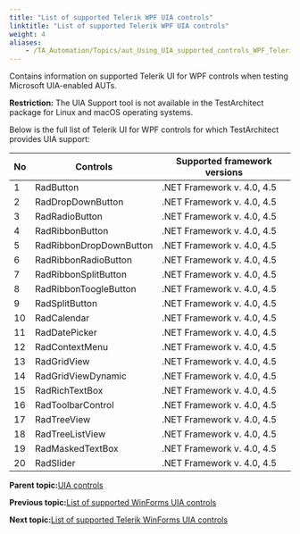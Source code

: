 ```yaml
--- 
title: "List of supported Telerik WPF UIA controls"
linktitle: "List of supported Telerik WPF UIA controls"
weight: 4
aliases: 
    - /TA_Automation/Topics/aut_Using_UIA_supported_controls_WPF_Telerik.html
---
```


Contains information on supported Telerik UI for WPF controls when testing Microsoft UIA-enabled AUTs.

**Restriction:** The UIA Support tool is not available in the TestArchitect package for Linux and macOS operating systems.

Below is the full list of Telerik UI for WPF controls for which TestArchitect provides UIA support:

|No|Controls|Supported framework versions|
|--|--------|----------------------------|
|1|RadButton|.NET Framework v. 4.0, 4.5|
|2|RadDropDownButton|.NET Framework v. 4.0, 4.5|
|3|RadRadioButton|.NET Framework v. 4.0, 4.5|
|4|RadRibbonButton|.NET Framework v. 4.0, 4.5|
|5|RadRibbonDropDownButton|.NET Framework v. 4.0, 4.5|
|6|RadRibbonRadioButton|.NET Framework v. 4.0, 4.5|
|7|RadRibbonSplitButton|.NET Framework v. 4.0, 4.5|
|8|RadRibbonToogleButton|.NET Framework v. 4.0, 4.5|
|9|RadSplitButton|.NET Framework v. 4.0, 4.5|
|10|RadCalendar|.NET Framework v. 4.0, 4.5|
|11|RadDatePicker|.NET Framework v. 4.0, 4.5|
|12|RadContextMenu|.NET Framework v. 4.0, 4.5|
|13|RadGridView|.NET Framework v. 4.0, 4.5|
|14|RadGridViewDynamic|.NET Framework v. 4.0, 4.5|
|15|RadRichTextBox|.NET Framework v. 4.0, 4.5|
|16|RadToolbarControl|.NET Framework v. 4.0, 4.5|
|17|RadTreeView|.NET Framework v. 4.0, 4.5|
|18|RadTreeListView|.NET Framework v. 4.0, 4.5|
|19|RadMaskedTextBox|.NET Framework v. 4.0, 4.5|
|20|RadSlider|.NET Framework v. 4.0, 4.5|

**Parent topic:**[UIA controls](/TA_Automation/Topics/aut_UIA_controls.html)

**Previous topic:**[List of supported WinForms UIA controls](/TA_Automation/Topics/aut_Using_UIA_supported_controls_WinForm.html)

**Next topic:**[List of supported Telerik WinForms UIA controls](/TA_Automation/Topics/aut_Using_UIA_supported_controls_WinForm_Telerik.html)

